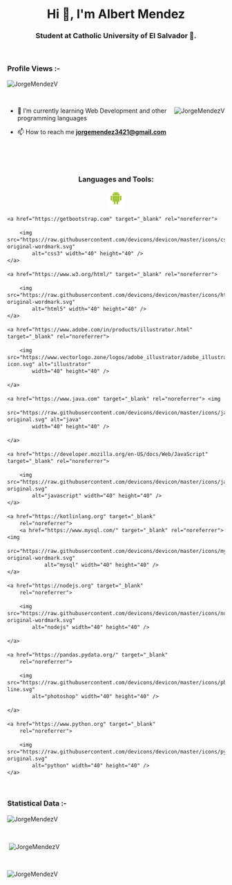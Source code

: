 <h1 align="center">Hi 👋, I'm Albert Mendez</h1>
<h3 align="center">Student at Catholic University of El Salvador 🌟.</h3>

<br>

<p align="right">
<h3>Profile Views :-</h3> <img
    src="https://komarev.com/ghpvc/?username=JorgeMendezV&label=Profile%20views&color=0e75b6&style=flat"
    alt="JorgeMendezV" />
</p>

<br>

<p><img align="right" src="https://github.com/JorgeMendezV/JorgeMendezV/blob/main/animation_500_kxa883sd.gif"
        alt="JorgeMendezV" /></p>


- 🌱 I’m currently learning Web Development and other programming languages

- 📫 How to reach me **jorgemendez3421@gmail.com**

<br>
</p>

<br>

<h3 align="center">Languages and Tools:</h3>
<p align="center">
    <a href="https://developer.android.com" target="_blank" rel="noreferrer"> <img
            src="https://raw.githubusercontent.com/devicons/devicon/master/icons/android/android-original-wordmark.svg"
            alt="android" width="40" height="40" />
    </a>

    <a href="https://getbootstrap.com" target="_blank" rel="noreferrer">

        <img src="https://raw.githubusercontent.com/devicons/devicon/master/icons/css3/css3-original-wordmark.svg"
            alt="css3" width="40" height="40" />
    </a>

    <a href="https://www.w3.org/html/" target="_blank" rel="noreferrer">

        <img src="https://raw.githubusercontent.com/devicons/devicon/master/icons/html5/html5-original-wordmark.svg"
            alt="html5" width="40" height="40" />
    </a>

    <a href="https://www.adobe.com/in/products/illustrator.html" target="_blank" rel="noreferrer">

        <img src="https://www.vectorlogo.zone/logos/adobe_illustrator/adobe_illustrator-icon.svg" alt="illustrator"
            width="40" height="40" />

    </a>

    <a href="https://www.java.com" target="_blank" rel="noreferrer"> <img
            src="https://raw.githubusercontent.com/devicons/devicon/master/icons/java/java-original.svg" alt="java"
            width="40" height="40" />

    </a> 
    
    <a href="https://developer.mozilla.org/en-US/docs/Web/JavaScript" target="_blank" rel="noreferrer">

        <img src="https://raw.githubusercontent.com/devicons/devicon/master/icons/javascript/javascript-original.svg"
            alt="javascript" width="40" height="40" /> 
    </a> 
    
    <a href="https://kotlinlang.org" target="_blank"
        rel="noreferrer">
        <a href="https://www.mysql.com/" target="_blank" rel="noreferrer"> <img
                src="https://raw.githubusercontent.com/devicons/devicon/master/icons/mysql/mysql-original-wordmark.svg"
                alt="mysql" width="40" height="40" /> 
    </a> 

    <a href="https://nodejs.org" target="_blank"
        rel="noreferrer">

        <img src="https://raw.githubusercontent.com/devicons/devicon/master/icons/nodejs/nodejs-original-wordmark.svg"
            alt="nodejs" width="40" height="40" /> 
        
    </a> 
    
    <a href="https://pandas.pydata.org/" target="_blank"
        rel="noreferrer">

        <img src="https://raw.githubusercontent.com/devicons/devicon/master/icons/photoshop/photoshop-line.svg"
            alt="photoshop" width="40" height="40" /> 
        
    </a> 
    
    <a href="https://www.python.org" target="_blank"
        rel="noreferrer">

        <img src="https://raw.githubusercontent.com/devicons/devicon/master/icons/python/python-original.svg"
            alt="python" width="40" height="40" /> 
    </a> 
</p>

<br>

<h3>Statistical Data :-</h3>
<p><img align="center"
        src="https://github-readme-stats.vercel.app/api/top-langs?username=JorgeMendezV&show_icons=true&locale=en&bg_color=0d1117&text_color=ffffff&layout=compact"
        alt="JorgeMendezV" bg_color=#808080 /></p>

<br>

<p>&nbsp;<img align="center"
        src="https://github-readme-stats.vercel.app/api?username=JorgeMendezV&show_icons=true&locale=en&bg_color=0d1117&text_color=ffffff&repo=convoychat"
        alt="JorgeMendezV" /></p>

<br>

<p><img align="center"
        src="https://github-readme-streak-stats.herokuapp.com/?user=JorgeMendezV&theme=dark&background=0d1117&date_format=M%20j%5B%2C%20Y%5D"
        alt="JorgeMendezV" /></p>
